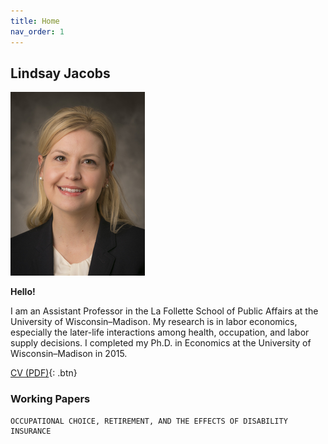```yaml
---
title: Home
nav_order: 1
---
```


## Lindsay Jacobs

![](docs/3329994.png)

**Hello!**

I am an Assistant Professor in the La Follette School of Public Affairs at the University of Wisconsin–Madison. My research is in labor economics, especially the later-life interactions among health, occupation, and labor supply decisions.  I completed my Ph.D. in Economics at the University of Wisconsin–Madison in 2015.

[CV (PDF)](docs/CV.pdf){: .btn}

### Working Papers

```
OCCUPATIONAL CHOICE, RETIREMENT, AND THE EFFECTS OF DISABILITY INSURANCE
```
